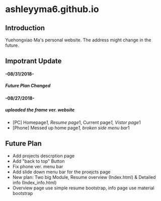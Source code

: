 # ashleyyma6.github.io

## Introduction
Yuehongxiao Ma's personal website. The address might change in the future.

## Impotrant Update 
#### -08/31/2018-
##### Future Plan Changed

#### -08/27/2018-
##### uploaded the frame ver. website
* [PC] Homepage*1, Resume page*1, Current page*1, Vistor page*1 
* [Phone] Messed up home page*1, broken side menu bar*1

## Future Plan
* Add projects descrption page
* Add "back to top" Button
* Fix phone ver. menu bar
* Add slide down menu bar for the proejcts page
* New plan: Two big Module, Resume overview (Index.html) & Detailed info (Index_info.html)
* Overview page use simple resume bootstrap, info page use material bootstrap
